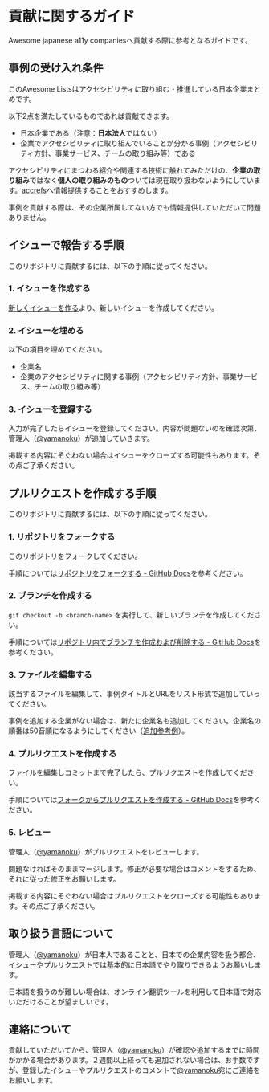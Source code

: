 # 貢献に関するガイド

Awesome japanese a11y companiesへ貢献する際に参考となるガイドです。

## 事例の受け入れ条件

このAwesome Listsはアクセシビリティに取り組む・推進している日本企業まとめです。

以下2点を満たしているものであれば貢献できます。

- 日本企業である（注意：**日本法人**ではない）
- 企業でアクセシビリティに取り組んでいることが分かる事例（アクセシビリティ方針、事業サービス、チームの取り組み等）である

アクセシビリティにまつわる紹介や関連する技術に触れてみただけの、**企業の取り組み**ではなく**個人の取り組みのもの**ついては現在取り扱わないようにしています。[accrefs](https://accrefs.jp/)へ情報提供することをおすすめします。

事例を貢献する際は、その企業所属してない方でも情報提供していただいて問題ありません。

## イシューで報告する手順

このリポジトリに貢献するには、以下の手順に従ってください。

### 1. イシューを作成する

[新しくイシューを作る](https://github.com/yamanoku/awesome-japanese-a11y-companies/issues/new/choose)より、新しいイシューを作成してください。

### 2. イシューを埋める

以下の項目を埋めてください。

- 企業名
- 企業のアクセシビリティに関する事例（アクセシビリティ方針、事業サービス、チームの取り組み等）

### 3. イシューを登録する

入力が完了したらイシューを登録してください。内容が問題ないのを確認次第、管理人（[@yamanoku](https://github.com/yamanoku)）が追加していきます。

掲載する内容にそぐわない場合はイシューをクローズする可能性もあります。その点ご了承ください。

## プルリクエストを作成する手順

このリポジトリに貢献するには、以下の手順に従ってください。

### 1. リポジトリをフォークする

このリポジトリをフォークしてください。

手順については[リポジトリをフォークする - GitHub Docs](https://docs.github.com/ja/pull-requests/collaborating-with-pull-requests/working-with-forks/fork-a-repo)を参考ください。

### 2. ブランチを作成する

`git checkout -b <branch-name>` を実行して、新しいブランチを作成してください。

手順については[リポジトリ内でブランチを作成および削除する - GitHub Docs](https://docs.github.com/ja/pull-requests/collaborating-with-pull-requests/proposing-changes-to-your-work-with-pull-requests/creating-and-deleting-branches-within-your-repository)を参考ください。

### 3. ファイルを編集する

該当するファイルを編集して、事例タイトルとURLをリスト形式で追加していってください。

事例を追加する企業がない場合は、新たに企業名も追加してください。企業名の順番は50音順になるようにしてください（[追加参考例](https://github.com/yamanoku/awesome-japanese-a11y-companies/pull/34)）。

### 4. プルリクエストを作成する

ファイルを編集しコミットまで完了したら、プルリクエストを作成してください。

手順については[フォークからプルリクエストを作成する - GitHub Docs](https://docs.github.com/ja/pull-requests/collaborating-with-pull-requests/proposing-changes-to-your-work-with-pull-requests/creating-a-pull-request-from-a-fork)を参考ください。

### 5. レビュー

管理人（[@yamanoku](https://github.com/yamanoku)）がプルリクエストをレビューします。

問題なければそのままマージします。修正が必要な場合はコメントをするため、それに従った修正をお願いします。

掲載する内容にそぐわない場合はプルリクエストをクローズする可能性もあります。その点ご了承ください。

## 取り扱う言語について

管理人（[@yamanoku](https://github.com/yamanoku)）が日本人であることと、日本での企業内容を扱う都合、イシューやプルリクエストでは基本的に日本語でやり取りできるようお願いします。

日本語を扱うのが難しい場合は、オンライン翻訳ツールを利用して日本語で対応いただけることが望ましいです。

## 連絡について

貢献していただいてから、管理人（[@yamanoku](https://github.com/yamanoku)）が確認や追加するまでに時間がかかる場合があります。２週間以上経っても追加されない場合は、お手数ですが、登録したイシューやプルリクエストのコメントで[@yamanoku](https://github.com/yamanoku)宛にご連絡をお願いします。

